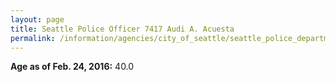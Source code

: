 ```yaml
---
layout: page
title: Seattle Police Officer 7417 Audi A. Acuesta
permalink: /information/agencies/city_of_seattle/seattle_police_department/copbook/7417/
---
```


**Age as of Feb. 24, 2016:** 40.0
